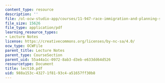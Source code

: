 ```yaml
---
content_type: resource
description: ''
file: /ol-ocw-studio-app/courses/11-947-race-immigration-and-planning-spring-2005/988a153c43271f8193c4a51657ff30b8_lect10.pdf
file_size: 15626
file_type: application/pdf
learning_resource_types:
- Lecture Notes
license: https://creativecommons.org/licenses/by-nc-sa/4.0/
ocw_type: OCWFile
parent_title: Lecture Notes
parent_type: CourseSection
parent_uid: 55a44a1c-0972-8ab3-d3eb-e633dd64d526
resourcetype: Document
title: lect10.pdf
uid: 988a153c-4327-1f81-93c4-a51657ff30b8
---
```

